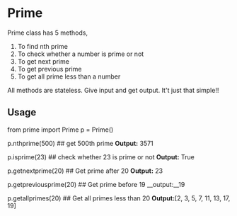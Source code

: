 Prime
=====

Prime class has 5 methods, 
1.  To find nth prime
2.  To check whether a number is prime or not
3.  To get next prime
4.  To get previous prime
5.  To get all prime less than a number

All methods are stateless. Give input and get output. It't just that simple!!

Usage
----------

from prime import Prime
p = Prime()

p.nthprime(500) ## get 500th prime
__Output:__ 3571

p.isprime(23) ## check whether 23 is prime or not
__Output:__ True

p.getnextprime(20) ## Get prime after 20
__Output:__ 23

p.getpreviousprime(20) ## Get prime before 19
__output:__19

p.getallprimes(20) ## Get all primes less than 20
__Output:__[2, 3, 5, 7, 11, 13, 17, 19]
